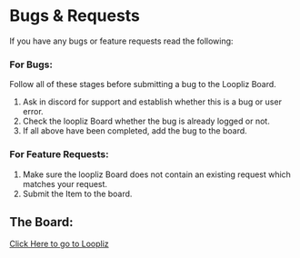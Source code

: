 # Bugs & Requests

If you have any bugs or feature requests read the following:

### For Bugs:

Follow all of these stages before submitting a bug to the Loopliz Board.

1. Ask in discord for support and establish whether this is a bug or user error.
2. Check the loopliz Board whether the bug is already logged or not.
3. If all above have been completed, add the bug to the board.

### For Feature Requests:


1. Make sure the loopliz Board does not contain an existing request which matches your request.
2. Submit the Item to the board.

## The Board:
[Click Here to go to Loopliz](https://app.loopliz.com/ticticboommods/board/Masterful%20Machinery)